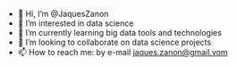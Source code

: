 - 👋 Hi, I’m @JaquesZanon
- 👀 I’m interested in data science
- 🌱 I’m currently learning big data tools and technologies
- 💞️ I’m looking to collaborate on data science projects
- 📫 How to reach me: by e-mail jaques.zanon@gmail.vom

<!---
JaquesZanon/JaquesZanon is a ✨ special ✨ repository because its `README.md` (this file) appears on your GitHub profile.
You can click the Preview link to take a look at your changes.
--->

